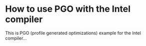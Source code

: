 # How to use PGO with the Intel compiler

This is PGO (profile generated optimizations) example for the Intel compiler...
